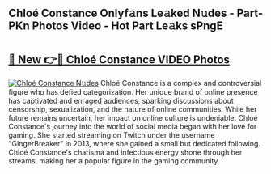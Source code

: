 ## Chloé Constance Onlyf𝚊ns Le𝚊ked N𝚞des - Part-PKn Photos Video - Hot Part Le𝚊ks sPngE

# <h2><a href="http://ab56801.deff.icu/?id=Chlo%c3%a9+Constance">🔗 New 👉🔴 Chloé Constance VIDEO Photos</a></h2>

[![Chloé Constance N𝚞des](https://i.imgur.com/rIISA9y.gif)](http://ab56801.deff.icu/?id=Chlo%c3%a9+Constance)
Chloé Constance is a complex and controversial figure who has defied categorization. Her unique brand of online presence has captivated and enraged audiences, sparking discussions about censorship, sexualization, and the nature of online communities. While her future remains uncertain, her impact on online culture is undeniable. Chloé Constance's journey into the world of social media began with her love for gaming. She started streaming on Twitch under the username "GingerBreaker" in 2013, where she gained a small but dedicated following. Chloé Constance's charisma and infectious energy shone through her streams, making her a popular figure in the gaming community.
